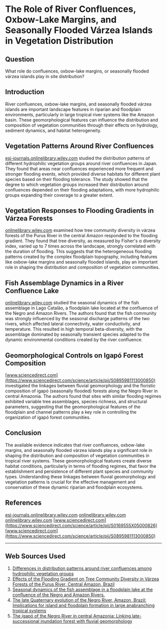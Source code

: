 # The Role of River Confluences, Oxbow-Lake Margins, and Seasonally Flooded Várzea Islands in Vegetation Distribution

## Question
What role do confluences, oxbow-lake margins, or seasonally flooded várzea islands play in site distribution?

## Introduction
River confluences, oxbow-lake margins, and seasonally flooded várzea islands are important landscape features in riparian and floodplain environments, particularly in large tropical river systems like the Amazon basin. These geomorphological features can influence the distribution and composition of vegetation communities through their effects on hydrology, sediment dynamics, and habitat heterogeneity.

## Vegetation Patterns Around River Confluences
[esj-journals.onlinelibrary.wiley.com](https://esj-journals.onlinelibrary.wiley.com/doi/10.1007/s11284-010-0741-z) studied the distribution patterns of different hydrophilic vegetation groups around river confluences in Japan. They found that areas near confluences experienced more frequent and stronger flooding events, which provided diverse habitats for different plant species based on their flooding tolerance. The study showed that the degree to which vegetation groups increased their distribution around confluences depended on their flooding adaptations, with more hydrophilic groups expanding their coverage to a greater extent.

## Vegetation Responses to Flooding Gradients in Várzea Forests
[onlinelibrary.wiley.com](https://onlinelibrary.wiley.com/doi/10.1111/btp.12203) examined how tree community diversity in várzea forests of the Purus River in the central Amazon responded to the flooding gradient. They found that tree diversity, as measured by Fisher's α diversity index, varied up to 7 times across the landscape, strongly correlated with the duration of flooding. This suggests that the heterogeneous flooding patterns created by the complex floodplain topography, including features like oxbow-lake margins and seasonally flooded islands, play an important role in shaping the distribution and composition of vegetation communities.

## Fish Assemblage Dynamics in a River Confluence Lake
[onlinelibrary.wiley.com](https://onlinelibrary.wiley.com/doi/10.1111/jfb.12791) studied the seasonal dynamics of the fish assemblage in Lago Catalão, a floodplain lake located at the confluence of the Negro and Amazon Rivers. The authors found that the fish community was strongly influenced by the seasonal discharge patterns of the two rivers, which affected lateral connectivity, water conductivity, and temperature. This resulted in high temporal beta-diversity, with the assemblage dominated by seasonally transient species adapted to the dynamic environmental conditions created by the river confluence.

## Geomorphological Controls on Igapó Forest Composition
[www.sciencedirect.com](https://www.sciencedirect.com/science/article/pii/S0895981113000850) investigated the linkages between fluvial geomorphology and the floristic composition of igapó (seasonally flooded) forests along the Negro River in central Amazonia. The authors found that sites with similar flooding regimes exhibited variable tree assemblages, species richness, and structural parameters, suggesting that the geomorphological features of the floodplain and channel patterns play a key role in controlling the organization of igapó forest communities.

## Conclusion
The available evidence indicates that river confluences, oxbow-lake margins, and seasonally flooded várzea islands play a significant role in shaping the distribution and composition of vegetation communities in tropical river systems. These geomorphological features create diverse habitat conditions, particularly in terms of flooding regimes, that favor the establishment and persistence of different plant species and community types. Understanding these linkages between fluvial geomorphology and vegetation patterns is crucial for the effective management and conservation of these dynamic riparian and floodplain ecosystems.

## References

[esj-journals.onlinelibrary.wiley.com](https://esj-journals.onlinelibrary.wiley.com/doi/10.1007/s11284-010-0741-z)
[onlinelibrary.wiley.com](https://onlinelibrary.wiley.com/doi/10.1111/btp.12203)
[onlinelibrary.wiley.com](https://onlinelibrary.wiley.com/doi/10.1111/jfb.12791)
[www.sciencedirect.com](https://www.sciencedirect.com/science/article/pii/S0169555X05000826)
[www.sciencedirect.com](https://www.sciencedirect.com/science/article/pii/S0895981113000850)

---
## Web Sources Used

1. [Differences in distribution patterns around river confluences among hydrophilic vegetation groups](https://esj-journals.onlinelibrary.wiley.com/doi/10.1007/s11284-010-0741-z)
2. [Effects of the Flooding Gradient on Tree Community Diversity in Várzea Forests of the Purus River, Central Amazon, Brazil](https://onlinelibrary.wiley.com/doi/10.1111/btp.12203)
3. [Seasonal dynamics of the fish assemblage in a floodplain lake at the confluence of the Negro and Amazon Rivers.](https://onlinelibrary.wiley.com/doi/10.1111/jfb.12791)
4. [The late Quaternary evolution of the Negro River, Amazon, Brazil: Implications for island and floodplain formation in large anabranching tropical systems](https://www.sciencedirect.com/science/article/pii/S0169555X05000826)
5. [The igapó of the Negro River in central Amazonia: Linking late-successional inundation forest with fluvial geomorphology](https://www.sciencedirect.com/science/article/pii/S0895981113000850)
